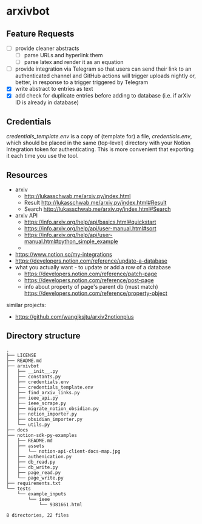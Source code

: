 # arxivbot

## Feature Requests 

- [ ] provide cleaner abstracts
  - [ ] parse URLs and hyperlink them
  - [ ] parse latex and render it as an equation
- [ ] provide integration via Telegram so that users can send their link to an authenticated channel and GitHub actions will trigger uploads nightly or, better, in response to a trigger triggered by Telegram
- [x] write abstract to entries as text
- [x] add check for duplicate entries before adding to database (i.e. if arXiv ID is already in database)

## Credentials

_credentials_template.env_ is a copy of (template for) a file, _credentials.env_, which should be placed in the same (top-level) directory with your Notion Integration token for authenticating. This is more convenient that exporting it each time you use the tool. 

## Resources

- arxiv
  - http://lukasschwab.me/arxiv.py/index.html
  - Result http://lukasschwab.me/arxiv.py/index.html#Result
  - Search http://lukasschwab.me/arxiv.py/index.html#Search
- arxiv API 
  - https://info.arxiv.org/help/api/basics.html#quickstart
  - https://info.arxiv.org/help/api/user-manual.html#sort
  - https://info.arxiv.org/help/api/user-manual.html#python_simple_example
  - 
- https://www.notion.so/my-integrations
- https://developers.notion.com/reference/update-a-database
- what you actually want - to update or add a row of a database
  - https://developers.notion.com/reference/patch-page
  - https://developers.notion.com/reference/post-page
  - info about property of page's parent db (must match) https://developers.notion.com/reference/property-object

similar projects:
- https://github.com/wangjksjtu/arxiv2notionplus


## Directory structure

```
.
├── LICENSE
├── README.md
├── arxivbot
│   ├── __init__.py
│   ├── constants.py
│   ├── credentials.env
│   ├── credentials_template.env
│   ├── find_arxiv_links.py
│   ├── ieee_api.py
│   ├── ieee_scrape.py
│   ├── migrate_notion_obsidian.py
│   ├── notion_importer.py
│   ├── obsidian_importer.py
│   └── utils.py
├── docs
├── notion-sdk-py-examples
│   ├── README.md
│   ├── assets
│   │   └── notion-api-client-docs-map.jpg
│   ├── authenication.py
│   ├── db_read.py
│   ├── db_write.py
│   ├── page_read.py
│   └── page_write.py
├── requirements.txt
└── tests
    └── example_inputs
        └── ieee
            └── 9381661.html

8 directories, 22 files
```